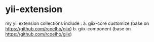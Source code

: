 # yii-extension
my yii extension collections include :
a. giix-core customize (base on https://github.com/rcoelho/giix)
b. giix-component (base on https://github.com/rcoelho/giix)
